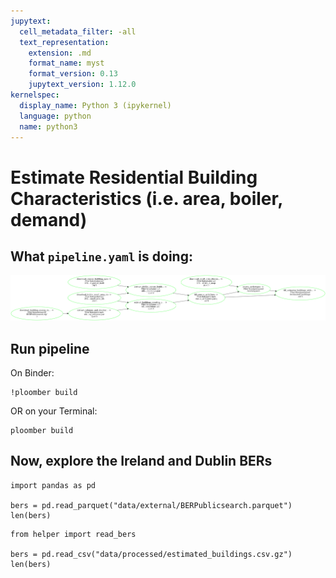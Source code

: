 ```yaml
---
jupytext:
  cell_metadata_filter: -all
  text_representation:
    extension: .md
    format_name: myst
    format_version: 0.13
    jupytext_version: 1.12.0
kernelspec:
  display_name: Python 3 (ipykernel)
  language: python
  name: python3
---
```


# Estimate Residential Building Characteristics (i.e. area, boiler, demand)

## What `pipeline.yaml` is doing:

![pipeline.png](pipeline.png)

## Run pipeline

On Binder:

```{code-cell} ipython3
!ploomber build
```

OR on your Terminal:

```{code-cell} ipython3
ploomber build
```

## Now, explore the Ireland and Dublin BERs


```{code-cell} ipython3
import pandas as pd

bers = pd.read_parquet("data/external/BERPublicsearch.parquet")
len(bers)
```

```{code-cell} ipython3
from helper import read_bers

bers = pd.read_csv("data/processed/estimated_buildings.csv.gz")
len(bers)
```
